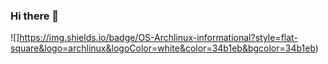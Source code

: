 ### Hi there 👋
![]https://img.shields.io/badge/OS-Archlinux-informational?style=flat-square&logo=archlinux&logoColor=white&color=34b1eb&bgcolor=34b1eb)
